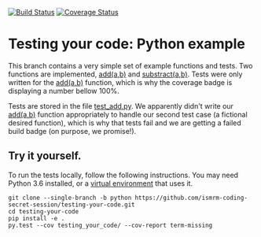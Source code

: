 [![Build Status](https://travis-ci.com/ismrm-coding-secret-session/testing-your-code.svg?branch=python)](https://travis-ci.com/ismrm-coding-secret-session/testing-your-code)
[![Coverage Status](https://coveralls.io/repos/github/ismrm-coding-secret-session/testing-your-code/badge.svg?branch=python)](https://coveralls.io/github/ismrm-coding-secret-session/testing-your-code?branch=python)

# Testing your code: Python example

This branch contains a very simple set of example functions and tests. Two functions are implemented, [add(a,b)](https://github.com/ismrm-coding-secret-session/testing-your-code/blob/python/testing_your_code/math/add.py) and [substract(a,b)](https://github.com/ismrm-coding-secret-session/testing-your-code/blob/python/testing_your_code/math/substract.py). Tests were only written for the [add(a,b)](https://github.com/ismrm-coding-secret-session/testing-your-code/blob/python/testing_your_code/math/add.py) function, which is why the coverage badge is displaying a number bellow 100%.

Tests are stored in the file [test_add.py](https://github.com/ismrm-coding-secret-session/testing-your-code/blob/python/tests/math/test_add.py). We apparently didn't write our [add(a,b)](https://github.com/ismrm-coding-secret-session/testing-your-code/blob/python/testing_your_code/math/add.py) function appropriately to handle our second test case (a fictional desired function), which is why that tests fail and we are getting a failed build badge (on purpose, we promise!).

## Try it yourself.

To run the tests locally, follow the following instructions. You may need Python 3.6 installed, or a [virtual environment](https://docs.conda.io/projects/conda/en/latest/user-guide/tasks/manage-environments.html) that uses it.

```
git clone --single-branch -b python https://github.com/ismrm-coding-secret-session/testing-your-code.git
cd testing-your-code
pip install -e .
py.test --cov testing_your_code/ --cov-report term-missing
```
